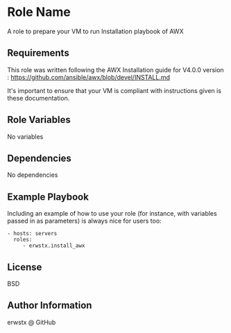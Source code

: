Role Name
=========

A role to prepare your VM to run Installation playbook of AWX

Requirements
------------

This role was written following the AWX Installation guide for V4.0.0 version : 
https://github.com/ansible/awx/blob/devel/INSTALL.md

It's important to ensure that your VM is compliant with instructions given is these documentation.

Role Variables
--------------

No variables

Dependencies
------------

No dependencies

Example Playbook
----------------

Including an example of how to use your role (for instance, with variables passed in as parameters) is always nice for users too:

    - hosts: servers
      roles:
         - erwstx.install_awx 

License
-------

BSD

Author Information
------------------

erwstx @ GitHub
